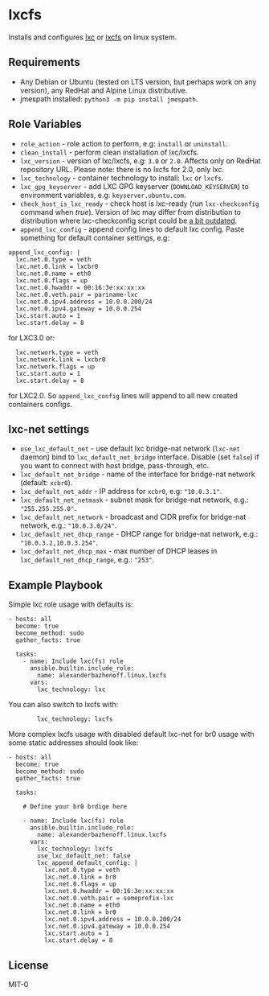 lxcfs
=====
Installs and configures [lxc](https://linuxcontainers.org/lxc/introduction/) or
[lxcfs](https://linuxcontainers.org/lxcfs/introduction/) on linux system.

Requirements
------------
- Any Debian or Ubuntu (tested on LTS version, but perhaps work on any version), any RedHat and Alpine Linux 
distributive.
- jmespath installed: `python3 -m pip install jmespath`.

Role Variables
--------------
- `role_action` - role action to perform, e.g: `install` or `uninstall`.
- `clean_install` - perform clean installation of lxc/lxcfs.
- `lxc_version` - version of lxc/lxcfs, e.g: `3.0` or `2.0`. Affects only on RedHat repository URL. Please note: there
is no lxcfs for 2.0, only lxc.
- `lxc_technology` - container technology to install: `lxc` or `lxcfs`.
- `lxc_gpg_keyserver` - add LXC GPG keyserver (`DOWNLOAD_KEYSERVER`) to environment variables, e.g:
`keyserver.ubuntu.com`.
- `check_host_is_lxc_ready` - check host is lxc-ready (run `lxc-checkconfig` command when *true*). Version of lxc may
differ from distribution to distribution where lxc-checkconfig script could be 
[a bit outdated](https://github.com/lxc/lxc/issues/4070#issuecomment-1374883653).
- `append_lxc_config` - append config lines to default lxc config. Paste something for default container settings, e.g:
```
append_lxc_config: |
  lxc.net.0.type = veth
  lxc.net.0.link = lxcbr0
  lxc.net.0.name = eth0
  lxc.net.0.flags = up
  lxc.net.0.hwaddr = 00:16:3e:xx:xx:xx
  lxc.net.0.veth.pair = pariname-lxc
  lxc.net.0.ipv4.address = 10.0.0.200/24
  lxc.net.0.ipv4.gateway = 10.0.0.254
  lxc.start.auto = 1
  lxc.start.delay = 8
```
for LXC3.0 or:
```
  lxc.network.type = veth
  lxc.network.link = lxcbr0
  lxc.network.flags = up
  lxc.start.auto = 1
  lxc.start.delay = 8
```
for LXC2.0. So `append_lxc_config` lines will append to all new created containers configs.

## lxc-net settings

- `use_lxc_default_net` - use default lxc bridge-nat network (`lxc-net` daemon) bind to `lxc_default_net_bridge`
interface. Disable (set `false`) if you want to connect with host bridge, pass-through, etc.
- `lxc_default_net_bridge` - name of the interface for bridge-nat network (default: `xcbr0`).
- `lxc_default_net_addr` - IP address for `xcbr0`, e.g: `"10.0.3.1"`.
- `lxc_default_net_netmask` - subnet mask for bridge-nat network, e.g.: `"255.255.255.0"`.
- `lxc_default_net_network` - broadcast and CIDR prefix for bridge-nat network, e.g.: `"10.0.3.0/24"`.
- `lxc_default_net_dhcp_range` - DHCP range for bridge-nat network, e.g.: `"10.0.3.2,10.0.3.254"`.
- `lxc_default_net_dhcp_max` - max number of DHCP leases in `lxc_default_net_dhcp_range`, e.g.: `"253"`.

Example Playbook
----------------

Simple lxc role usage with defaults is:

    - hosts: all
      become: true
      become_method: sudo
      gather_facts: true

      tasks:
        - name: Include lxc(fs) role
          ansible.builtin.include_role:
            name: alexanderbazhenoff.linux.lxcfs
          vars:
            lxc_technology: lxc

You can also switch to lxcfs with:

            lxc_technology: lxcfs

More complex lxcfs usage with disabled default lxc-net for br0 usage with some static addresses should look like:

    - hosts: all
      become: true
      become_method: sudo
      gather_facts: true

      tasks:

        # Define your br0 brdige here

        - name: Include lxc(fs) role
          ansible.builtin.include_role:
            name: alexanderbazhenoff.linux.lxcfs
          vars:
            lxc_technology: lxcfs
            use_lxc_default_net: false
            lxc_append_default_config: |
              lxc.net.0.type = veth
              lxc.net.0.link = br0
              lxc.net.0.flags = up
              lxc.net.0.hwaddr = 00:16:3e:xx:xx:xx
              lxc.net.0.veth.pair = someprefix-lxc
              lxc.net.0.name = eth0
              lxc.net.0.link = br0
              lxc.net.0.ipv4.address = 10.0.0.200/24
              lxc.net.0.ipv4.gateway = 10.0.0.254
              lxc.start.auto = 1
              lxc.start.delay = 8

License
-------
MIT-0

